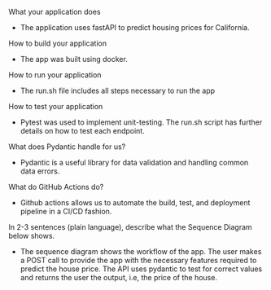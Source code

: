 What your application does
- The application uses fastAPI to predict housing prices for California. 

How to build your application
- The app was built using docker.

How to run your application
- The run.sh file includes all steps necessary to run the app

How to test your application
- Pytest was used to implement unit-testing. The run.sh script has further details on how to test each endpoint.



What does Pydantic handle for us?
- Pydantic is a useful library for data validation and handling common data errors.

What do GitHub Actions do?
- Github actions allows us to automate the build, test, and deployment pipeline in a CI/CD fashion.

In 2-3 sentences (plain language), describe what the Sequence Diagram below shows.
- The sequence diagram shows the workflow of the app. The user makes a POST call to provide the app with the necessary features required to predict the house price. The API uses pydantic to test for correct values and returns the user the output, i.e, the price of the house.
